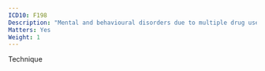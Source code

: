 ```yaml
---
ICD10: F198
Description: "Mental and behavioural disorders due to multiple drug use and use of other psychoactive substances: Other mental and behavioural disorders"
Matters: Yes
Weight: 1
---
```

Technique
